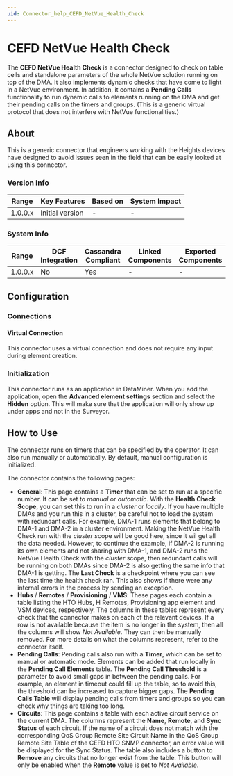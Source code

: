 ```yaml
---
uid: Connector_help_CEFD_NetVue_Health_Check
---
```


# CEFD NetVue Health Check

The **CEFD NetVue Health Check** is a connector designed to check on table cells and standalone parameters of the whole NetVue solution running on top of the DMA. It also implements dynamic checks that have come to light in a NetVue environment. In addition, it contains a **Pending Calls** functionality to run dynamic calls to elements running on the DMA and get their pending calls on the timers and groups. (This is a generic virtual protocol that does not interfere with NetVue functionalities.)

## About

This is a generic connector that engineers working with the Heights devices have designed to avoid issues seen in the field that can be easily looked at using this connector.

### Version Info

| **Range** | **Key Features** | **Based on** | **System Impact** |
|-----------|------------------|--------------|-------------------|
| 1.0.0.x   | Initial version  | \-           | \-                |

### System Info

| Range     | DCF Integration     | Cassandra Compliant     | Linked Components     | Exported Components     |
|-----------|---------------------|-------------------------|-----------------------|-------------------------|
| 1.0.0.x   | No                  | Yes                     | \-                    | \-                      |

## Configuration

### Connections

#### Virtual Connection

This connector uses a virtual connection and does not require any input during element creation.

### Initialization

This connector runs as an application in DataMiner. When you add the application, open the **Advanced element settings** section and select the **Hidden** option. This will make sure that the application will only show up under apps and not in the Surveyor.

## How to Use

The connector runs on timers that can be specified by the operator. It can also run manually or automatically. By default, manual configuration is initialized.

The connector contains the following pages:

- **General**: This page contains a **Timer** that can be set to run at a specific number. It can be set to *manual* or *automatic*.
  With the **Health Check Scope**, you can set this to run in a *cluster* or *locally*. If you have multiple DMAs and you run this in a cluster, be careful not to load the system with redundant calls. For example, DMA-1 runs elements that belong to DMA-1 and DMA-2 in a cluster environment. Making the NetVue Health Check run with the *cluster s*cope will be good here, since it wil get all the data needed. However, to continue the example, if DMA-2 is running its own elements and not sharing with DMA-1, and DMA-2 runs the NetVue Health Check with the *cluster* scope, then redundant calls will be running on both DMAs since DMA-2 is also getting the same info that DMA-1 is getting.
  The **Last Check** is a checkpoint where you can see the last time the health check ran. This also shows if there were any internal errors in the process by sending an exception.
- **Hubs** / **Remotes** / **Provisioning** / **VMS**: These pages each contain a table listing the HTO Hubs, H Remotes, Provisioning app element and VSM devices, respectively. The columns in these tables represent every check that the connector makes on each of the relevant devices. If a row is not available because the item is no longer in the system, then all the columns will show *Not Available*. They can then be manually removed. For more details on what the columns represent, refer to the connector itself.
- **Pending Calls**: Pending calls also run with a **Timer**, which can be set to manual or automatic mode. Elements can be added that run locally in the **Pending Call Elements** table.
  The **Pending Call Threshold** is a parameter to avoid small gaps in between the pending calls. For example, an element in timeout could fill up the table, so to avoid this, the threshold can be increased to capture bigger gaps.
  The **Pending Calls Table** will display pending calls from timers and groups so you can check why things are taking too long.
- **Circuits**: This page contains a table with each active circuit service on the current DMA. The columns represent the **Name**, **Remote**, and **Sync Status** of each circuit. If the name of a circuit does not match with the corresponding QoS Group Remote Site Circuit Name in the QoS Group Remote Site Table of the CEFD HTO SNMP connector, an error value will be displayed for the Sync Status. The table also includes a button to **Remove** any circuits that no longer exist from the table. This button will only be enabled when the **Remote** value is set to *Not Available*.
